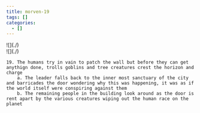 ```yaml
---
title: morven-19
tags: []
categories:
  - []
---
```

<!-- more --><div class="embedded-image-left">![](./)</div><div class="embedded-image-right">![](./)</div>

	19. The humans try in vain to patch the wall but before they can get anythign done, trolls goblins and tree creatures crest the horizon and charge
		a. The leader falls back to the inner most sanctuary of the city and barricades the door wondering why this was happening, it was as if the world itself were conspiring against them
		b. The remaining people in the building look around as the door is rent apart by the various creatures wiping out the human race on the planet